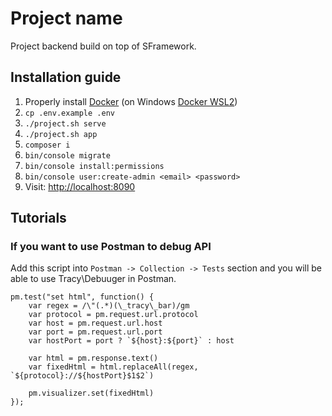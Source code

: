 # Project name
Project backend build on top of SFramework.  

## Installation guide

1. Properly install [Docker](https://docs.docker.com/desktop/) (on Windows [Docker WSL2](https://docs.docker.com/desktop/windows/wsl/))
2. `cp .env.example .env`
3. `./project.sh serve`
4. `./project.sh app`
5. `composer i`
6. `bin/console migrate`
7. `bin/console install:permissions`
8. `bin/console user:create-admin <email> <password>`
9. Visit: [http://localhost:8090](http://localhost:8090)

## Tutorials

### If you want to use Postman to debug API
Add this script into `Postman -> Collection -> Tests` section and you will be able to use Tracy\Debuuger in Postman.

```JS
pm.test("set html", function() {
    var regex = /\"(.*)(\_tracy\_bar)/gm
    var protocol = pm.request.url.protocol
    var host = pm.request.url.host
    var port = pm.request.url.port
    var hostPort = port ? `${host}:${port}` : host

    var html = pm.response.text()
    var fixedHtml = html.replaceAll(regex, `${protocol}://${hostPort}$1$2`)

    pm.visualizer.set(fixedHtml)
});
```
